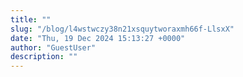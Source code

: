```yaml
---
title: ""
slug: "/blog/l4wstwczy38n21xsquytworaxmh66f-LlsxX"
date: "Thu, 19 Dec 2024 15:13:27 +0000"
author: "GuestUser"
description: ""
---
```


